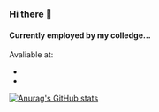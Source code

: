 ### Hi there 👋

#### Currently employed by my colledge...

Avaliable at:
<ul>
  <li></li>
  <li></li>
</ul>

[![Anurag's GitHub stats](https://github-readme-stats.vercel.app/api?username=arsenalnox)](https://github.com/anuraghazra/github-readme-stats)
